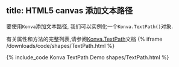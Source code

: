 title: HTML5 canvas 添加文本路径
---

要使用`Konva`添加文本路径, 我们可以实例化一个`Konva.TextPath()`对象.

有关属性和方法的完整列表,请参阅[Konva.TextPath](https://konvajs.github.io/api/Konva.TextPath.html)文档
{% iframe /downloads/code/shapes/TextPath.html %}

{% include_code Konva TextPath Demo shapes/TextPath.html %}
